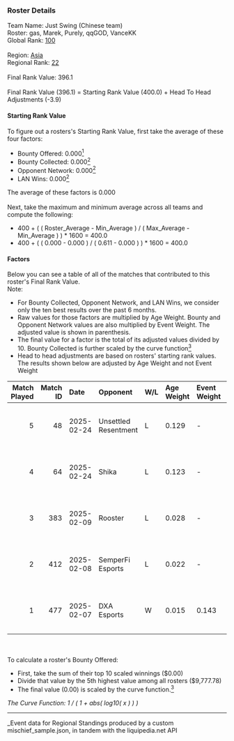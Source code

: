 ### Roster Details<br />
Team Name: Just Swing (Chinese team)<br />
Roster: gas, Marek, Purely, qqGOD, VanceKK<br />
Global Rank: [100](../../standings_global_2025_08_04.md)<br />
<br />
Region: [Asia]( ../../standings_asia_2025_08_04.md)<br />
Regional Rank: [22]( ../../standings_asia_2025_08_04.md)<br />
<br />
Final Rank Value:  396.1<br />
<br />
Final Rank Value (396.1) = Starting Rank Value (400.0) + Head To Head Adjustments (-3.9)<br />

#### Starting Rank Value<br />
To figure out a rosters's Starting Rank Value, first take the average of these four factors:<br />
- Bounty Offered: 0.000[<sup>1</sup>](#table2)
- Bounty Collected: 0.000[<sup>2</sup>](#table1)
- Opponent Network: 0.000[<sup>2</sup>](#table1)
- LAN Wins: 0.000[<sup>2</sup>](#table1)

The average of these factors is 0.000<br />
<br />
Next, take the maximum and minimum average across all teams and compute the following:<br />
- 400 + ( ( Roster_Average - Min_Average ) / ( Max_Average - Min_Average ) ) * 1600 = 400.0
- 400 + ( ( 0.000 - 0.000 ) / ( 0.611 - 0.000 ) ) * 1600 = 400.0


#### Factors<br />
Below you can see a table of all of the matches that contributed to this roster's Final Rank Value.<br />
Note:<br />

- For Bounty Collected, Opponent Network, and LAN Wins, we consider only the ten best results over the past 6 months.
- Raw values for those factors are multiplied by Age Weight. Bounty and Opponent Network values are also multiplied by Event Weight. The adjusted value is shown in parenthesis.
- The final value for a factor is the total of its adjusted values divided by 10. Bounty Collected is further scaled by the curve function[<sup>3</sup>](#curveFunction)
- Head to head adjustments are based on rosters' starting rank values. The results shown below are adjusted by Age Weight and not Event Weight
<span id="table1"></span><br />


| Match Played | Match ID | Date       | Opponent             | W/L | Age Weight | Event Weight | Bounty Collected | Opponent Network | LAN Wins  | H2H Adj. | Roster                             |
| -: | -: | :- | :- | :- | :- | :- | :- | :- | :- | -: | :- |
|            5 |       48 | 2025-02-24 | Unsettled Resentment | L   | 0.129      | -            | -                | -                | -         |    -1.39 | gas, Marek, Purely, qqGOD, VanceKK |
|            4 |       64 | 2025-02-24 | Shika                | L   | 0.123      | -            | -                | -                | -         |    -1.93 | gas, Marek, Purely, qqGOD, VanceKK |
|            3 |      383 | 2025-02-09 | Rooster              | L   | 0.028      | -            | -                | -                | -         |    -0.44 | gas, Marek, Purely, qqGOD, VanceKK |
|            2 |      412 | 2025-02-08 | SemperFi Esports     | L   | 0.022      | -            | -                | -                | -         |    -0.34 | gas, Marek, Purely, qqGOD, VanceKK |
|            1 |      477 | 2025-02-07 | DXA Esports          | W   | 0.015      | 0.143        | 0.000 (0.000)    | 0.000 (0.000)    | 0 (0.000) |     0.24 | gas, Marek, Purely, qqGOD, VanceKK |

<br />
<span id="table2"></span><br />
To calculate a roster's Bounty Offered:<br />

- First, take the sum of their top 10 scaled winnings ($0.00)
- Divide that value by the 5th highest value among all rosters ($9,777.78)
- The final value (0.00) is scaled by the curve function.[<sup>3</sup>](#curveFunction)

<span id="curveFunction"></span>_The Curve Function: 1 / ( 1 + abs( log10( x ) ) )_<br />

---
_Event data for Regional Standings produced by a custom mischief_sample.json, in tandem with the liquipedia.net API<br />
